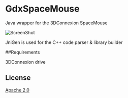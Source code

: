 # GdxSpaceMouse

Java wrapper for the 3DConnexion SpaceMouse

![ScreenShot](http://arissa34.github.io/GdxSpaceMouse/screens/spacemouse.png)

JniGen is used for the C++ code parser & library builder

##Requirements

3DConnexion drive

## License
[Apache 2.0](https://choosealicense.com/licenses/apache-2.0/)